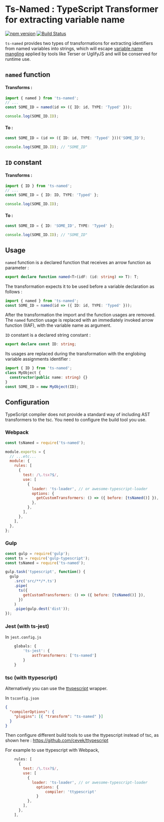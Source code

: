 # Ts-Named : TypeScript Transformer for extracting variable name

[![npm version](https://badge.fury.io/js/ts-named.svg)](https://badge.fury.io/js/ts-named)
[![Build Status](https://travis-ci.org/ozangunalp/ts-named.svg?branch=master)](https://travis-ci.org/ozangunalp/ts-named)

`ts-named` provides two types of transformations for extracting identifiers from named variables into strings,
which will escape [variable name mangling](https://en.wikipedia.org/wiki/Name_mangling) applied by tools like
Terser or UglifyJS and will be conserved for runtime use.

## `named` function

#### Transforms :

```typescript
import { named } from 'ts-named';
// ...
const SOME_ID = named(id => ({ ID: id, TYPE: 'Typed' }));

console.log(SOME_ID.ID);
```

#### To :

```typescript
const SOME_ID = (id => ({ ID: id, TYPE: 'Typed' }))('SOME_ID');

console.log(SOME_ID.ID); // "SOME_ID"
```

## `ID` constant

#### Transforms :

```typescript
import { ID } from 'ts-named';
// ...
const SOME_ID = { ID: ID, TYPE: 'Typed' };

console.log(SOME_ID.ID);
```

#### To :

```typescript
const SOME_ID = { ID: 'SOME_ID', TYPE: 'Typed' };

console.log(SOME_ID.ID); // "SOME_ID"
```

## Usage

`named` function is a declared function that receives an arrow function as parameter :

```typescript
export declare function named<T>(idF: (id: string) => T): T;
```

The transformation expects it to be used before a variable declaration as follows :

```typescript
import { named } from 'ts-named';
const SOME_ID = named(id => ({ ID: id, TYPE: 'Typed' }));
```

After the transformation the import and the function usages are removed.
The `named` function usage is replaced with an immediately invoked arrow function (IIAF), with the variable name as argument.

`ID` constant is a declared string constant :

```typescript
export declare const ID: string;
```

Its usages are replaced during the transformation with the englobing variable assignments identifier :

```typescript
import { ID } from 'ts-named';
class MyObject {
  constructor(public name: string) {}
}
const SOME_ID = new MyObject(ID);
```

## Configuration

TypeScript compiler does not provide a standard way of including AST transformers to the tsc.
You need to configure the build tool you use.

### Webpack

```js
const tsNamed = require('ts-named');

module.exports = {
  // ...etc...
  module: {
    rules: [
      {
        test: /\.tsx?$/,
        use: [
          {
            loader: 'ts-loader', // or awesome-typescript-loader
            options: {
              getCustomTransformers: () => ({ before: [tsNamed()] }),
            },
          },
        ],
      },
    ],
  },
};
```

### Gulp

```js
const gulp = require('gulp');
const ts = require('gulp-typescript');
const tsNamed = require('ts-named');

gulp.task('typescript', function() {
  gulp
    .src('src/**/*.ts')
    .pipe(
      ts({
        getCustomTransformers: () => ({ before: [tsNamed()] }),
      })
    )
    .pipe(gulp.dest('dist'));
});
```

### Jest (with ts-jest)

In `jest.config.js`

```js
    globals: {
        'ts-jest': {
            astTransformers: ['ts-named']
        }
    }
```

### tsc (with ttypescript)

Alternatively you can use the [ttypescript](https://github.com/cevek/ttypescript) wrapper.

In `tsconfig.json`

```json
{
  "compilerOptions": {
    "plugins": [{ "transform": "ts-named" }]
  }
}
```

Then configure different build tools to use the ttypescript instead of tsc, as shown here : https://github.com/cevek/ttypescript

For example to use ttypescript with Webpack,

```js
    rules: [
      {
        test: /\.tsx?$/,
        use: [
          {
            loader: 'ts-loader', // or awesome-typescript-loader
              options: {
                  compiler: 'ttypescript'
              }
          },
        ],
      },
    ],
```
